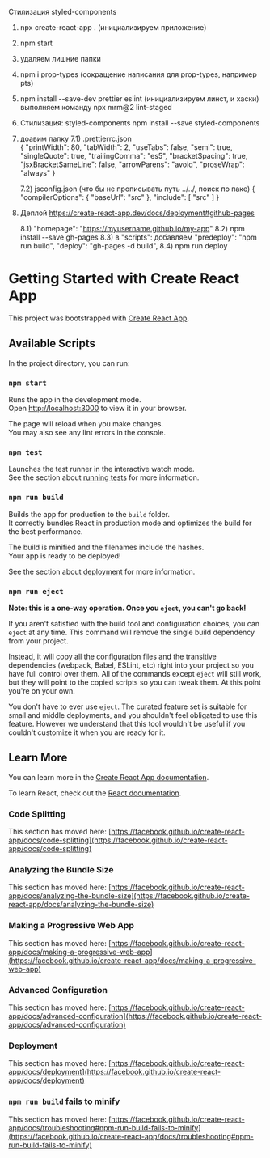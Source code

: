 Стилизация styled-components

1. npx create-react-app . (инициализируем приложение)
2. npm start
3. удаляем лишние папки
4. npm i prop-types (сокращение написания для prop-types, например pts)
5. npm install --save-dev prettier eslint (инициализируем линст, и хаски)
   выполняем команду npx mrm@2 lint-staged
6. Стилизация: styled-components npm install --save styled-components
7. доавим папку 7.1) .prettierrc.json  
    { "printWidth": 80, "tabWidth": 2, "useTabs": false, "semi": true, "singleQuote":
   true, "trailingComma": "es5", "bracketSpacing": true, "jsxBracketSameLine": false,
   "arrowParens": "avoid", "proseWrap": "always" }

   7.2) jsconfig.json (что бы не прописывать путь ../../, поиск по паке) {
   "compilerOptions": { "baseUrl": "src" }, "include": [ "src" ] }

8. Деплой https://create-react-app.dev/docs/deployment#github-pages

   8.1) "homepage": "https://myusername.github.io/my-app" 8.2) npm install
   --save gh-pages 8.3) в "scripts": добавляем "predeploy": "npm run build",
   "deploy": "gh-pages -d build", 8.4) npm run deploy

<!-- --------- -->

# Getting Started with Create React App

This project was bootstrapped with
[Create React App](https://github.com/facebook/create-react-app).

## Available Scripts

In the project directory, you can run:

### `npm start`

Runs the app in the development mode.\
Open [http://localhost:3000](http://localhost:3000) to view it in your browser.

The page will reload when you make changes.\
You may also see any lint errors in the console.

### `npm test`

Launches the test runner in the interactive watch mode.\
See the section about [running tests](https://facebook.github.io/create-react-app/docs/running-tests)
for more information.

### `npm run build`

Builds the app for production to the `build` folder.\
It correctly bundles React in production mode and optimizes the build for the best
performance.

The build is minified and the filenames include the hashes.\
Your app is ready to be deployed!

See the section about
[deployment](https://facebook.github.io/create-react-app/docs/deployment) for
more information.

### `npm run eject`

**Note: this is a one-way operation. Once you `eject`, you can't go back!**

If you aren't satisfied with the build tool and configuration choices, you can
`eject` at any time. This command will remove the single build dependency from
your project.

Instead, it will copy all the configuration files and the transitive
dependencies (webpack, Babel, ESLint, etc) right into your project so you have
full control over them. All of the commands except `eject` will still work, but
they will point to the copied scripts so you can tweak them. At this point
you're on your own.

You don't have to ever use `eject`. The curated feature set is suitable for
small and middle deployments, and you shouldn't feel obligated to use this
feature. However we understand that this tool wouldn't be useful if you couldn't
customize it when you are ready for it.

## Learn More

You can learn more in the
[Create React App documentation](https://facebook.github.io/create-react-app/docs/getting-started).

To learn React, check out the [React documentation](https://reactjs.org/).

### Code Splitting

This section has moved here:
[https://facebook.github.io/create-react-app/docs/code-splitting](https://facebook.github.io/create-react-app/docs/code-splitting)

### Analyzing the Bundle Size

This section has moved here:
[https://facebook.github.io/create-react-app/docs/analyzing-the-bundle-size](https://facebook.github.io/create-react-app/docs/analyzing-the-bundle-size)

### Making a Progressive Web App

This section has moved here:
[https://facebook.github.io/create-react-app/docs/making-a-progressive-web-app](https://facebook.github.io/create-react-app/docs/making-a-progressive-web-app)

### Advanced Configuration

This section has moved here:
[https://facebook.github.io/create-react-app/docs/advanced-configuration](https://facebook.github.io/create-react-app/docs/advanced-configuration)

### Deployment

This section has moved here:
[https://facebook.github.io/create-react-app/docs/deployment](https://facebook.github.io/create-react-app/docs/deployment)

### `npm run build` fails to minify

This section has moved here:
[https://facebook.github.io/create-react-app/docs/troubleshooting#npm-run-build-fails-to-minify](https://facebook.github.io/create-react-app/docs/troubleshooting#npm-run-build-fails-to-minify)
